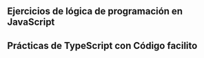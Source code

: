 ## Ejercicios de lógica de programación en JavaScript

## Prácticas de TypeScript con Código facilito